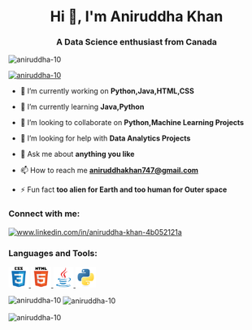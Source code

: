 <h1 align="center">Hi 👋, I'm Aniruddha Khan</h1>
<h3 align="center">A Data Science enthusiast from Canada</h3>

<p align="left"> <img src="https://komarev.com/ghpvc/?username=aniruddha-10&label=Profile%20views&color=0e75b6&style=flat" alt="aniruddha-10" /> </p>

<p align="left"> <a href="https://github.com/ryo-ma/github-profile-trophy"><img src="https://github-profile-trophy.vercel.app/?username=aniruddha-10" alt="aniruddha-10" /></a> </p>

- 🔭 I’m currently working on **Python,Java,HTML,CSS**

- 🌱 I’m currently learning **Java,Python**

- 👯 I’m looking to collaborate on **Python,Machine Learning Projects**

- 🤝 I’m looking for help with **Data Analytics Projects**

- 💬 Ask me about **anything you like**

- 📫 How to reach me **aniruddhakhan747@gmail.com**

- ⚡ Fun fact **too alien for Earth and too human for Outer space**

<h3 align="left">Connect with me:</h3>
<p align="left">
<a href="https://linkedin.com/in/www.linkedin.com/in/aniruddha-khan-4b052121a" target="blank"><img align="center" src="https://raw.githubusercontent.com/rahuldkjain/github-profile-readme-generator/master/src/images/icons/Social/linked-in-alt.svg" alt="www.linkedin.com/in/aniruddha-khan-4b052121a" height="30" width="40" /></a>
</p>

<h3 align="left">Languages and Tools:</h3>
<p align="left"> <a href="https://www.w3schools.com/css/" target="_blank" rel="noreferrer"> <img src="https://raw.githubusercontent.com/devicons/devicon/master/icons/css3/css3-original-wordmark.svg" alt="css3" width="40" height="40"/> </a> <a href="https://www.w3.org/html/" target="_blank" rel="noreferrer"> <img src="https://raw.githubusercontent.com/devicons/devicon/master/icons/html5/html5-original-wordmark.svg" alt="html5" width="40" height="40"/> </a> <a href="https://www.java.com" target="_blank" rel="noreferrer"> <img src="https://raw.githubusercontent.com/devicons/devicon/master/icons/java/java-original.svg" alt="java" width="40" height="40"/> </a> <a href="https://www.python.org" target="_blank" rel="noreferrer"> <img src="https://raw.githubusercontent.com/devicons/devicon/master/icons/python/python-original.svg" alt="python" width="40" height="40"/> </a> </p>

<p><img align="left" src="https://github-readme-stats.vercel.app/api/top-langs?username=aniruddha-10&show_icons=true&locale=en&layout=compact" alt="aniruddha-10" /></p>

<p>&nbsp;<img align="center" src="https://github-readme-stats.vercel.app/api?username=aniruddha-10&show_icons=true&locale=en" alt="aniruddha-10" /></p>

<p><img align="center" src="https://github-readme-streak-stats.herokuapp.com/?user=aniruddha-10&" alt="aniruddha-10" /></p>
